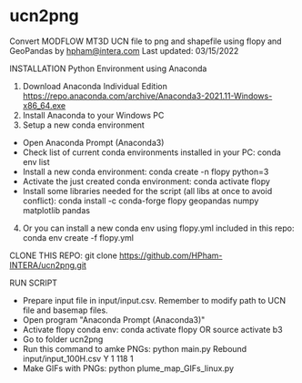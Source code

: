 # ucn2png
Convert MODFLOW MT3D UCN file to png and shapefile using flopy and GeoPandas by hpham@intera.com
Last updated: 03/15/2022

INSTALLATION Python Environment using Anaconda
1. Download Anaconda Individual Edition https://repo.anaconda.com/archive/Anaconda3-2021.11-Windows-x86_64.exe
2. Install Anaconda to your Windows PC
3. Setup a new conda environment
- Open Anaconda Prompt (Anaconda3)
- Check list of current conda environments installed in your PC: conda env list
- Install a new conda environment: conda create -n flopy python=3
- Activate the just created conda environment: conda activate flopy
- Install some libraries needed for the script (all libs at once to avoid conflict):
   conda install -c conda-forge flopy geopandas numpy matplotlib pandas
4. Or you can install a new conda env using flopy.yml included in this repo:
   conda env create -f flopy.yml
   
CLONE THIS REPO:
   git clone https://github.com/HPham-INTERA/ucn2png.git   
   
RUN SCRIPT
   - Prepare input file in input/input.csv. Remember to modify path to UCN file and basemap files. 
   - Open program "Anaconda Prompt (Anaconda3)"
   - Activate flopy conda env: conda activate flopy OR source activate b3
   - Go to folder ucn2png
   - Run this command to amke PNGs: python main.py Rebound input/input_100H.csv Y 1 118 1
   - Make GIFs with PNGs: python plume_map_GIFs_linux.py


